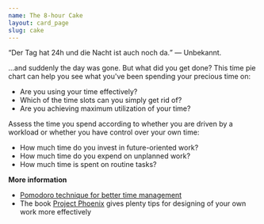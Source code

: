 ```yaml
---
name: The 8-hour Cake
layout: card_page
slug: cake
---
```

<q>Der Tag hat 24h und die Nacht ist auch noch da.</q> &mdash; Unbekannt.

...and suddenly the day was gone. But what did you get done? This time pie chart can help you see what you've been spending your precious time on:


* Are you using your time effectively?
* Which of the time slots can you simply get rid of?
* Are you achieving maximum utilization of your time?

Assess the time you spend according to whether you are driven by a workload or whether you have control over your own time:


* How much time do you invest in future-oriented work?
* How much time do you expend on unplanned work?
* How much time is spent on routine tasks?

**More information**

* [Pomodoro technique for better time management](https://francescocirillo.com/pages/pomodoro-technique)
* The book [Project Phoenix](https://www.oreilly.de/buecher/12508/9783958751750-projekt-phoenix.html) gives plenty tips for designing of your own work more effectively

